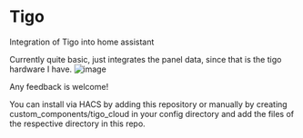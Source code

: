 # Tigo
Integration of Tigo into home assistant

Currently quite basic, just integrates the panel data, since that is the tigo hardware I have. 
![image](https://github.com/MartinStoffel/tigo/assets/52819829/5e79c8e0-7f75-4466-b1e8-5c553c136822)


Any feedback is welcome!

You can install via HACS by adding this repository or manually by creating custom_components/tigo_cloud in your config directory and add the files of the respective directory in this repo.
